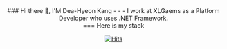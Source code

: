 <div align=center>
  ### Hi there 👋, I'M Dea-Hyeon Kang
- - -
I work at XLGaems as a Platform Developer who uses .NET Framework.
</div>

<center>
=== 
Here is my stack


[![Hits](https://hits.seeyoufarm.com/api/count/incr/badge.svg?url=https%3A%2F%2Fgithub.com%2Fhyolog%2Fhit-counter&count_bg=%2379C83D&title_bg=%23555555&icon=&icon_color=%23E7E7E7&title=hits&edge_flat=false)](https://hits.seeyoufarm.com)
</center>
